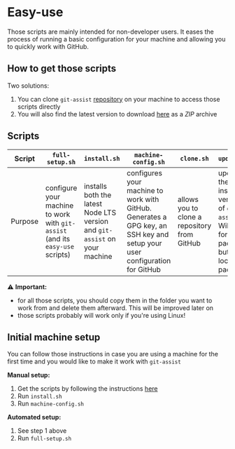 # Easy-use

Those scripts are mainly intended for non-developer users. It eases the process of running a basic configuration for your machine and allowing you to quickly work with GitHub.

## How to get those scripts

Two solutions:
1. You can clone `git-assist` [repository](https://github.com/alexlemaire/git-assist) on your machine to access those scripts directly
2. You will also find the latest version to download [here](https://cdn.klimapartner.net/alexis/@git-assist/easy-use.zip) as a _ZIP_ archive

## Scripts

| Script  | `full-setup.sh`                                                               | `install.sh`                                                               | `machine-config.sh`                                                                                                       | `clone.sh`                                   | `update.sh`                                                                                          | `push.sh`                                               |
|---------|-------------------------------------------------------------------------------|----------------------------------------------------------------------------|---------------------------------------------------------------------------------------------------------------------------|----------------------------------------------|------------------------------------------------------------------------------------------------------|---------------------------------------------------------|
| Purpose | configure your machine to work with `git-assist` (and its `easy-use` scripts) | installs both the latest Node LTS version and `git-assist` on your machine | configures your machine to work with GitHub. Generates a GPG key, an SSH key and setup your user configuration for GitHub | allows you to clone a repository from GitHub | updates the installed version of `git-assist`. Will scan for global packages but also local packages | stages, commits and pushes changes made in a repository |

:warning: **Important:**
- for all those scripts, you should copy them in the folder you want to work from and delete them afterward. This will be improved later on
- those scripts probably will work only if you're using Linux!

## Initial machine setup

You can follow those instructions in case you are using a machine for the first time and you would like to make it work with `git-assist`

**Manual setup:**
1. Get the scripts by following the instructions [here](#how-to-get-those-scripts)
2. Run `install.sh`
3. Run `machine-config.sh`

**Automated setup:**
1. See step 1 above
2. Run `full-setup.sh`
